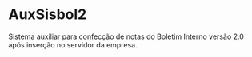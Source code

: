 # AuxSisbol2
 Sistema auxiliar para confecção de notas do Boletim Interno versão 2.0 após inserção no servidor da empresa.
